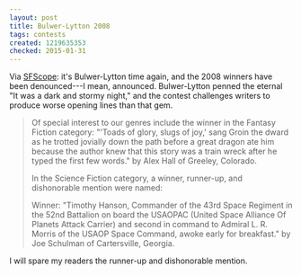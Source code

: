 ```yaml
---
layout: post
title: Bulwer-Lytton 2008
tags: contests
created: 1219635353
checked: 2015-01-31
---
```


Via [SFScope](http://sfscope.com/2008/08/bulwerlytton-contest-honors-th/):  it's Bulwer-Lytton time again, and the 2008 winners have been denounced---I mean, announced.  Bulwer-Lytton penned the eternal "It was a dark and stormy night," and the contest challenges writers to produce worse opening lines than that gem.

> Of special interest to our genres include the winner in the Fantasy Fiction category: "'Toads of glory, slugs of joy,' sang Groin the dward as he trotted jovially down the path before a great dragon ate him because the author knew that this story was a train wreck after he typed the first few words." by Alex Hall of Greeley, Colorado.
>
> In the Science Fiction category, a winner, runner-up, and dishonorable mention were named:
>
>Winner: "Timothy Hanson, Commander of the 43rd Space Regiment in the 52nd Battalion on board the USAOPAC (United Space Alliance Of Planets Attack Carrier) and second in command to Admiral L. R. Morris of the USAOP Space Command, awoke early for breakfast." by Joe Schulman of Cartersville, Georgia.

I will spare my readers the runner-up and dishonorable mention.
